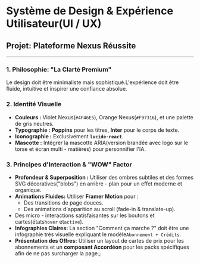 # Système de Design & Expérience Utilisateur(UI / UX)

## Projet: Plateforme Nexus Réussite

---

### 1. Philosophie: "La Clarté Premium"

Le design doit être minimaliste mais sophistiqué.L'expérience doit être fluide,
intuitive et inspirer une confiance absolue.

### 2. Identité Visuelle

- **Couleurs :** Violet Nexus(`#4F46E5`), Orange Nexus(`#F97316`), et une
  palette de gris neutres.
- **Typographie :** **Poppins** pour les titres, **Inter** pour le corps de
  texte.
- **Iconographie :** Exclusivement **`lucide-react`**.
- **Mascotte :** Intégrer la mascotte ARIA(version brandée avec logo sur le
  torse et écran multi - matières) pour personnifier l'IA.

### 3. Principes d'Interaction & "WOW" Factor

- **Profondeur & Superposition :** Utiliser des ombres subtiles et des formes
  SVG décoratives("blobs") en arrière - plan pour un effet moderne et organique.
- **Animations Fluides:** Utiliser **Framer Motion** pour :
  - Des transitions de page douces.
  - Des animations d'apparition au scroll (fade-in & translate-up).
- Des micro - interactions satisfaisantes sur les boutons et cartes(états`hover`
  et`active`).
- **Infographies Claires:** La section "Comment ça marche ?" doit être une
  infographie très visuelle expliquant le modèle`Abonnement + Crédits`.
- **Présentation des Offres:** Utiliser un layout de cartes de prix pour les
  abonnements et un **composant Accordéon** pour les packs spécifiques afin de
  ne pas surcharger la page.;
